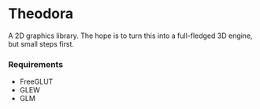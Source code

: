 # Theodora
A 2D graphics library. The hope is to turn this into a full-fledged 3D engine, but small steps first.

### Requirements
- FreeGLUT
- GLEW
- GLM
